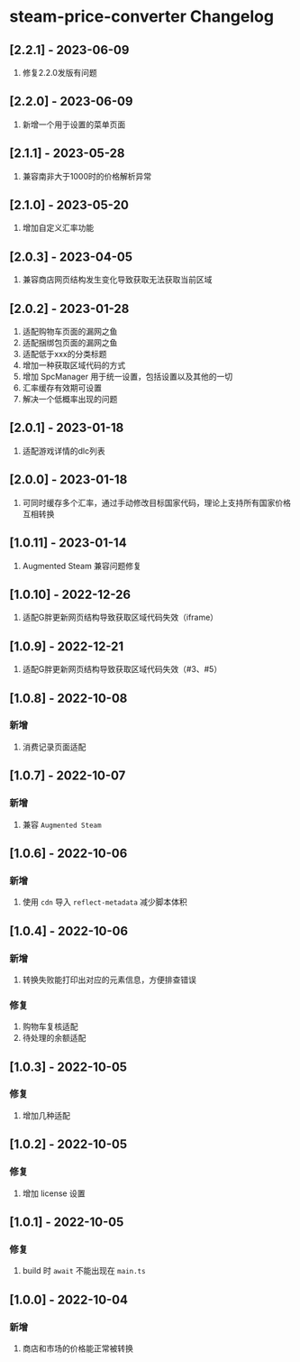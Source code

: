 <!-- Keep a Changelog guide -> https://keepachangelog.com -->

# steam-price-converter Changelog

## [2.2.1] - 2023-06-09

1. 修复2.2.0发版有问题

## [2.2.0] - 2023-06-09

1. 新增一个用于设置的菜单页面

## [2.1.1] - 2023-05-28

1. 兼容南非大于1000时的价格解析异常

## [2.1.0] - 2023-05-20

1. 增加自定义汇率功能

## [2.0.3] - 2023-04-05

1. 兼容商店网页结构发生变化导致获取无法获取当前区域

## [2.0.2] - 2023-01-28

1. 适配购物车页面的漏网之鱼
2. 适配捆绑包页面的漏网之鱼
3. 适配低于xxx的分类标题
4. 增加一种获取区域代码的方式
5. 增加 SpcManager 用于统一设置，包括设置以及其他的一切
6. 汇率缓存有效期可设置
7. 解决一个低概率出现的问题

## [2.0.1] - 2023-01-18

1. 适配游戏详情的dlc列表

## [2.0.0] - 2023-01-18

1. 可同时缓存多个汇率，通过手动修改目标国家代码，理论上支持所有国家价格互相转换

## [1.0.11] - 2023-01-14

1. Augmented Steam 兼容问题修复

## [1.0.10] - 2022-12-26

1. 适配G胖更新网页结构导致获取区域代码失效（iframe）

## [1.0.9] - 2022-12-21

1. 适配G胖更新网页结构导致获取区域代码失效（#3、#5）

## [1.0.8] - 2022-10-08

### 新增

1. 消费记录页面适配

## [1.0.7] - 2022-10-07

### 新增

1. 兼容 `Augmented Steam`

## [1.0.6] - 2022-10-06

### 新增

1. 使用 `cdn` 导入 `reflect-metadata` 减少脚本体积

## [1.0.4] - 2022-10-06

### 新增

1. 转换失败能打印出对应的元素信息，方便排查错误

### 修复

1. 购物车复核适配
2. 待处理的余额适配

## [1.0.3] - 2022-10-05

### 修复

1. 增加几种适配

## [1.0.2] - 2022-10-05

### 修复

1. 增加 license 设置

## [1.0.1] - 2022-10-05

### 修复

1. build 时 `await` 不能出现在 `main.ts`

## [1.0.0] - 2022-10-04

### 新增

1. 商店和市场的价格能正常被转换
